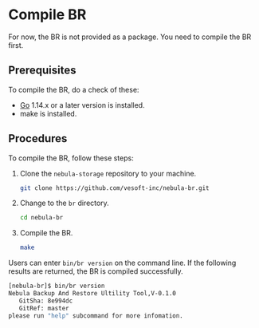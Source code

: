 # Compile BR

For now, the BR is not provided as a package. You need to compile the BR first.

## Prerequisites

To compile the BR, do a check of these:

- [Go](https://github.com/golang/go "Click to go to GitHub") 1.14.x or a later version is installed.
- make is installed.

## Procedures

To compile the BR, follow these steps:

1. Clone the `nebula-storage` repository to your machine.

    ```bash
    git clone https://github.com/vesoft-inc/nebula-br.git
    ```

2. Change to the `br` directory.

    ```bash
    cd nebula-br
    ```

3. Compile the BR.

    ```bash
    make
    ```

Users can enter `bin/br version` on the command line. If the following results are returned, the BR is compiled successfully.

```bash
[nebula-br]$ bin/br version
Nebula Backup And Restore Ultility Tool,V-0.1.0
   GitSha: 8e994dc
   GitRef: master
please run "help" subcommand for more infomation.
```
